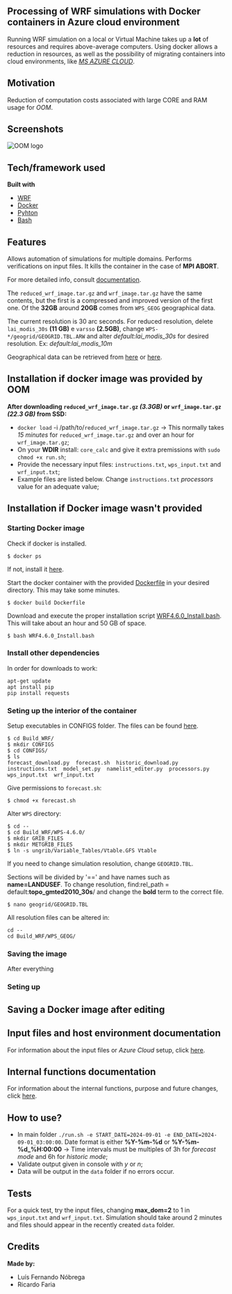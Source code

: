 ## Processing of WRF simulations with Docker containers in Azure cloud environment
Running WRF simulation on a local or Virtual Machine takes up a **lot** of resources and requires above-average computers. Using docker allows a reduction in resources, as well as the possibility of migrating containers into cloud environments, like *[MS AZURE CLOUD](https://azure.microsoft.com/en-us)*.

## Motivation
Reduction of computation costs associated with large CORE and RAM usage for *OOM*.

## Screenshots
![OOM logo](https://oom.arditi.pt/assets/OOM_Logo.png)

## Tech/framework used

<b>Built with</b>
- [WRF](https://www.mmm.ucar.edu/models/wrf)
- [Docker](https://www.docker.com/)
- [Pyhton](https://www.python.org/)
- [Bash](https://pt.wikipedia.org/wiki/Bash)

## Features
Allows automation of simulations for multiple domains. Performs verifications on input files. It kills the container in the case of **MPI ABORT**. 

For more detailed info, consult [documentation](WRF-documentation.pdf).

The `reduced_wrf_image.tar.gz` and `wrf_image.tar.gz` have the same contents, but the first is a compressed and improved version of the first one. Of the **32GB** around **20GB** comes from `WPS_GEOG` geographical data. 

The current resolution is 30 arc seconds. For reduced resolution, delete `lai_modis_30s` **(11 GB)** e `varsso` **(2.5GB)**, change `WPS-*/geogrid/GEOGRID.TBL.ARW` and alter *default:lai_modis_30s* for desired resolution. Ex: *default:lai_modis_10m*

Geographical data can be retrieved from [here](https://www2.mmm.ucar.edu/wrf/users/download/get_sources_wps_geog.html) or [here](http://www2.mmm.ucar.edu/wrf/src/wps_files/).

## Installation if docker image was provided by OOM
<b>After downloading `reduced_wrf_image.tar.gz` *(3.3GB)* or `wrf_image.tar.gz` *(22.3 GB)* from SSD:</b>

- `docker load` -i /path/to/`reduced_wrf_image.tar.gz` -> This normally takes *15 minutes* for `reduced_wrf_image.tar.gz` and over an hour for `wrf_image.tar.gz`;
- On your **WDIR** install: `core_calc` and give it extra premissions with  `sudo chmod +x run.sh`;
- Provide the necessary input files: `instructions.txt`, `wps_input.txt` and `wrf_input.txt`;
- Example files are listed below. Change `instructions.txt` *processors* value for an adequate value;

## Installation if Docker image wasn't provided

### Starting Docker image

Check if docker is installed.
```
$ docker ps
```
If not, install it [here](https://docs.docker.com/engine/install/).

Start the docker container with the provided [Dockerfile](/CONFIGS/Dockerfile) in your desired directory. This may take some minutes.
```
$ docker build Dockerfile
```

Download and execute the proper installation script [WRF4.6.0_Install.bash](https://github.com/bakamotokatas/WRF-Install-Script/blob/master/WRF4.6.0_Install.bash). This will take about an hour and 50 GB of space.
```
$ bash WRF4.6.0_Install.bash
```

### Install other dependencies
In order for downloads to work:
```
apt-get update
apt install pip
pip install requests
```
### Seting up the interior of the container

Setup executables in CONFIGS folder. The files can be found [here](/CONFIGS/).
```
$ cd Build_WRF/
$ mkdir CONFIGS
$ cd CONFIGS/
$ ls 
forecast_download.py  forecast.sh  historic_download.py  instructions.txt  model_set.py  namelist_editer.py  processors.py  wps_input.txt  wrf_input.txt
```
Give permissions to `forecast.sh`:
```
$ chmod +x forecast.sh
```

Alter `WPS` directory:
```
$ cd --
$ cd Build_WRF/WPS-4.6.0/
$ mkdir GRIB_FILES
$ mkdir METGRIB_FILES
$ ln -s ungrib/Variable_Tables/Vtable.GFS Vtable
```

If you need to change simulation resolution, change `GEOGRID.TBL`.

Sections will be divided by '==' and have names such as **name=LANDUSEF**. To change resolution, find:rel_path = default:**topo_gmted2010_30s**/ and change the **bold** term to the correct file.
```
$ nano geogrid/GEOGRID.TBL
```

All resolution files can be altered in:
```
cd --
cd Build_WRF/WPS_GEOG/
```

### Saving the image 
After everything 

### Seting up 







## Saving a Docker image after editing

## Input files and host environment documentation
For information about the input files or *Azure Cloud* setup, click [here](HOST/).

## Internal functions documentation 
For information about the internal functions, purpose and future changes, click [here](CONFIGS/).

## How to use?
- In main folder `./run.sh -e START_DATE=2024-09-01 -e END_DATE=2024-09-01_03:00:00`. Date format is either **%Y-%m-%d** or **%Y-%m-%d_%H:00:00** -> Time intervals must be multiples of 3h for *forecast mode* and 6h for *historic mode*;
- Validate output given in console with *y* or *n*;
- Data will be output in the `data` folder if no errors occur.

## Tests
For a quick test, try the input files, changing **max_dom=2** to 1 in `wps_input.txt` and `wrf_input.txt`. Simulation should take around 2 minutes and files should appear in the recently created `data` folder.

## Credits
<b>Made by:</b>
- Luís Fernando Nóbrega
- Ricardo Faria
